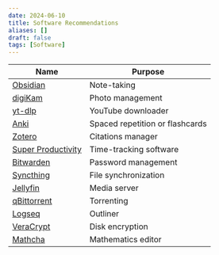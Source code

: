 ```yaml
---
date: 2024-06-10
title: Software Recommendations
aliases: []
draft: false
tags: [Software]
---
```


| Name                                                  | Purpose                         |
| ----------------------------------------------------- | ------------------------------- |
| [Obsidian](https://obsidian.md/)                      | Note-taking                     |
| [digiKam](https://www.digikam.org/)                   | Photo management                |
| [yt-dlp](https://github.com/yt-dlp/yt-dlp)            | YouTube downloader              |
| [Anki](https://apps.ankiweb.net/)                     | Spaced repetition or flashcards |
| [Zotero](https://www.zotero.org/)                     | Citations manager               |
| [Super Productivity](https://super-productivity.com/) | Time-tracking software          |
| [Bitwarden](https://bitwarden.com/)                   | Password management             |
| [Syncthing](https://syncthing.net/)                   | File synchronization            |
| [Jellyfin](https://jellyfin.org/)                     | Media server                    |
| [qBittorrent](https://www.qbittorrent.org/)           | Torrenting                      |
| [Logseq](https://logseq.com/)                         | Outliner                        |
| [VeraCrypt](https://www.veracrypt.fr/en/Home.html)    | Disk encryption                 |
| [Mathcha](https://www.mathcha.io/)                    | Mathematics editor              |
